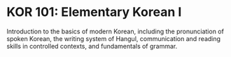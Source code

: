 # KOR 101: Elementary Korean I

Introduction to the basics of modern Korean, including the pronunciation of spoken Korean, the writing system of Hangul, communication and reading skills in controlled contexts, and fundamentals of grammar.